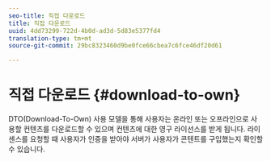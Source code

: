 ```yaml
---
seo-title: 직접 다운로드
title: 직접 다운로드
uuid: 4dd73299-722d-4b0d-ad3d-5d83e5377fd4
translation-type: tm+mt
source-git-commit: 29bc8323460d9be0fce66cbea7c6fce46df20d61

---
```



# 직접 다운로드 {#download-to-own}

DTO(Download-To-Own) 사용 모델을 통해 사용자는 온라인 또는 오프라인으로 사용할 컨텐츠를 다운로드할 수 있으며 컨텐츠에 대한 영구 라이선스를 받게 됩니다. 라이센스를 요청할 때 사용자가 인증을 받아야 서버가 사용자가 콘텐트를 구입했는지 확인할 수 있습니다.
